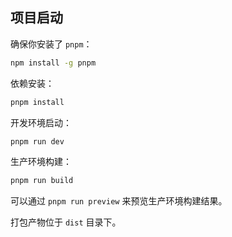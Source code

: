 ## 项目启动

确保你安装了 `pnpm`：

```bash
npm install -g pnpm
```

依赖安装：

```bash
pnpm install
```

开发环境启动：

```bash
pnpm run dev
```

生产环境构建：

```bash
pnpm run build
```

可以通过 `pnpm run preview` 来预览生产环境构建结果。

打包产物位于 `dist` 目录下。